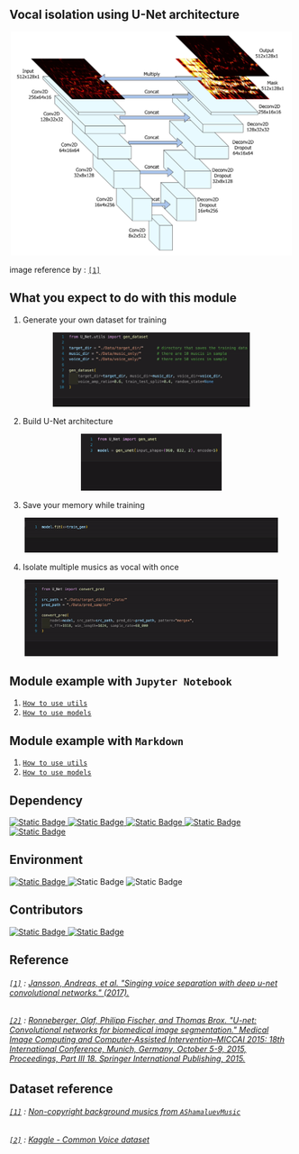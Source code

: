 
## Vocal isolation using U-Net architecture

<p align="center">
  <img src="../images/U-net1.png" width=500px />
</p>

image reference by :
[`[1]`](#1--jansson-andreas-et-al-singing-voice-separation-with-deep-u-net-convolutional-networks-2017)

## What you expect to do with this module

1. Generate your own dataset for training

<p align="center">
  <img src="../images/gen_dataset.gif" width=350px />
</p>


2. Build U-Net architecture

<p align="center">
  <img src="../images/gen_unet.gif" width=250px >
</p>

3. Save your memory while training

<p align="center">
  <img src="../images/TrainGenerator2.gif" width=450px >
</p>


4. Isolate multiple musics as vocal with once

<p align="center">
  <img src="../images/convert_pred.gif" width=450px >
</p>


## Module example with `Jupyter Notebook`
1. [`How to use utils`](./util_example.ipynb)
2. [`How to use models`](./model_example.ipynb)

## Module example with `Markdown`
1. [`How to use utils`](./util_example.md)
2. [`How to use models`](./model_example.md)

## Dependency
[![Static Badge](https://img.shields.io/badge/numpy-1.23.5-blue?label=numpy&labelColor=blue&color=black)
](https://github.com/numpy/numpy)
[![Static Badge](https://img.shields.io/badge/ipython-8.12.0-black?label=ipython&labelColor=%23FFA500)
](https://ipython.org/)
[![Static Badge](https://img.shields.io/badge/librosa-0.10.0.post2-red?label=librosa&labelColor=red&color=black)
](https://github.com/librosa/librosa)
[![Static Badge](https://img.shields.io/badge/tensorflow-2.12.0-red?label=tensorflow&labelColor=orange&color=black)
](https://github.com/tensorflow/tensorflow)
[![Static Badge](https://img.shields.io/badge/keras-2.12.0-red?label=keras&labelColor=%23FF0000&color=black)
](https://github.com/keras-team/keras)

## Environment
[![Static Badge](https://img.shields.io/badge/Python-3.9.16-blue?label=Python&labelColor=blue&color=black)
](https://www.python.org/)
![Static Badge](https://img.shields.io/badge/macos-gray?style=flat-square)
![Static Badge](https://img.shields.io/badge/window11-gray?style=flat-square)


## Contributors
[![Static Badge](https://img.shields.io/badge/%40jbw9964-gray?style=flat-square)
](https://github.com/jbw9964)
[![Static Badge](https://img.shields.io/badge/%402jae1-blue?style=flat-square)
](https://github.com/2jae1)

## Reference

###### [`[1]`]() : [Jansson, Andreas, et al. "Singing voice separation with deep u-net convolutional networks." (2017).](https://ejhumphrey.com/assets/pdf/jansson2017singing.pdf)

###### [`[2]`]() : [Ronneberger, Olaf, Philipp Fischer, and Thomas Brox. "U-net: Convolutional networks for biomedical image segmentation." Medical Image Computing and Computer-Assisted Intervention–MICCAI 2015: 18th International Conference, Munich, Germany, October 5-9, 2015, Proceedings, Part III 18. Springer International Publishing, 2015.](https://arxiv.org/pdf/1505.04597.pdf)

## Dataset reference
###### [`[1]`]() : [Non-copyright background musics from `AShamaluevMusic`](https://www.ashamaluevmusic.com/no-copyright-music)

###### [`[2]`]() : [Kaggle - Common Voice dataset](https://www.kaggle.com/datasets/mozillaorg/common-voice)
